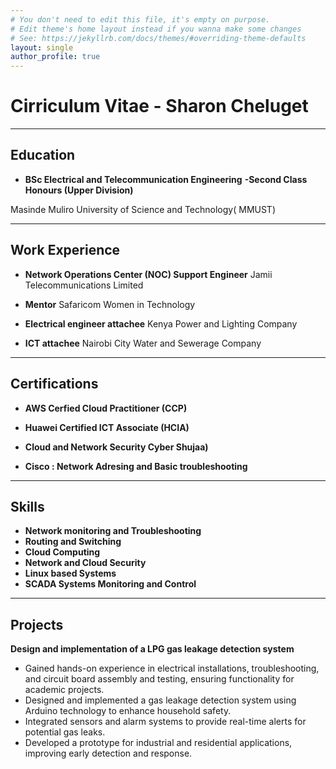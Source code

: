 ```yaml
---
# You don't need to edit this file, it's empty on purpose.
# Edit theme's home layout instead if you wanna make some changes
# See: https://jekyllrb.com/docs/themes/#overriding-theme-defaults
layout: single
author_profile: true
---
```

# **Cirriculum Vitae  - Sharon Cheluget**
---
**Education**
---

- **BSc Electrical and Telecommunication Engineering** **-Second Class Honours (Upper Division)**

Masinde Muliro University of Science and Technology( MMUST)

----
**Work Experience**
---
- **Network Operations Center (NOC) Support Engineer** Jamii Telecommunications Limited 

- **Mentor** Safaricom Women in Technology

- **Electrical engineer attachee** Kenya Power and Lighting Company

- **ICT attachee** Nairobi City Water and Sewerage Company

----
**Certifications**
---

-  **AWS Cerfied Cloud Practitioner (CCP)**

- **Huawei Certified ICT Associate (HCIA)**

- **Cloud and Network Security Cyber Shujaa)**

- **Cisco : Network Adresing and Basic troubleshooting**

 ---
 Skills
 ---
 - **Network monitoring and Troubleshooting**
 - **Routing and Switching**
 - **Cloud Computing**
 - **Network and Cloud Security**
 - **Linux based Systems**
 - **SCADA Systems Monitoring and Control**

 ---
 Projects
 ---
 
 **Design and implementation of a LPG gas leakage detection system**
 - Gained hands-on experience in electrical installations, troubleshooting, and circuit board assembly and testing, ensuring functionality for academic projects.
- Designed and implemented a gas leakage detection system using Arduino technology to enhance household safety.
- Integrated sensors and alarm systems to provide real-time alerts for potential gas leaks.
- Developed a prototype for industrial and residential applications, improving early detection and response.
 





